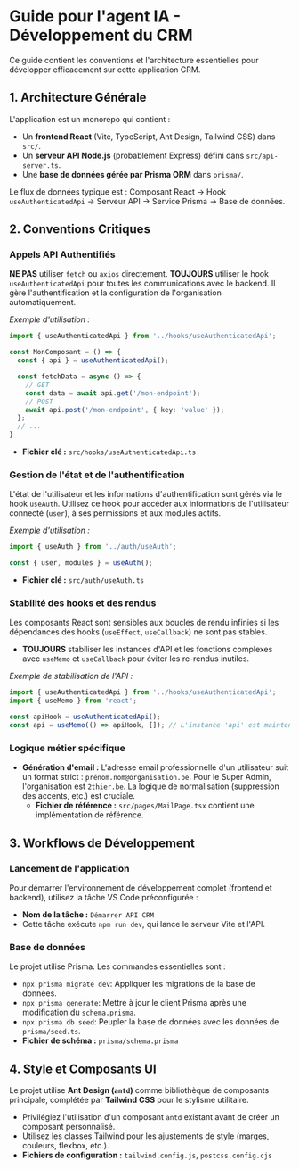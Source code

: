 # Guide pour l'agent IA - Développement du CRM

Ce guide contient les conventions et l'architecture essentielles pour développer efficacement sur cette application CRM.

## 1. Architecture Générale

L'application est un monorepo qui contient :
- Un **frontend React** (Vite, TypeScript, Ant Design, Tailwind CSS) dans `src/`.
- Un **serveur API Node.js** (probablement Express) défini dans `src/api-server.ts`.
- Une **base de données gérée par Prisma ORM** dans `prisma/`.

Le flux de données typique est : Composant React -> Hook `useAuthenticatedApi` -> Serveur API -> Service Prisma -> Base de données.

## 2. Conventions Critiques

### Appels API Authentifiés
**NE PAS** utiliser `fetch` ou `axios` directement. **TOUJOURS** utiliser le hook `useAuthenticatedApi` pour toutes les communications avec le backend. Il gère l'authentification et la configuration de l'organisation automatiquement.

*Exemple d'utilisation :*
```typescript
import { useAuthenticatedApi } from '../hooks/useAuthenticatedApi';

const MonComposant = () => {
  const { api } = useAuthenticatedApi();

  const fetchData = async () => {
    // GET
    const data = await api.get('/mon-endpoint');
    // POST
    await api.post('/mon-endpoint', { key: 'value' });
  };
  // ...
}
```
- **Fichier clé :** `src/hooks/useAuthenticatedApi.ts`

### Gestion de l'état et de l'authentification
L'état de l'utilisateur et les informations d'authentification sont gérés via le hook `useAuth`. Utilisez ce hook pour accéder aux informations de l'utilisateur connecté (`user`), à ses permissions et aux modules actifs.

*Exemple d'utilisation :*
```typescript
import { useAuth } from '../auth/useAuth';

const { user, modules } = useAuth();
```
- **Fichier clé :** `src/auth/useAuth.ts`

### Stabilité des hooks et des rendus
Les composants React sont sensibles aux boucles de rendu infinies si les dépendances des hooks (`useEffect`, `useCallback`) ne sont pas stables.
- **TOUJOURS** stabiliser les instances d'API et les fonctions complexes avec `useMemo` et `useCallback` pour éviter les re-rendus inutiles.

*Exemple de stabilisation de l'API :*
```typescript
import { useAuthenticatedApi } from '../hooks/useAuthenticatedApi';
import { useMemo } from 'react';

const apiHook = useAuthenticatedApi();
const api = useMemo(() => apiHook, []); // L'instance 'api' est maintenant stable
```

### Logique métier spécifique
- **Génération d'email :** L'adresse email professionnelle d'un utilisateur suit un format strict : `prénom.nom@organisation.be`. Pour le Super Admin, l'organisation est `2thier.be`. La logique de normalisation (suppression des accents, etc.) est cruciale.
  - **Fichier de référence :** `src/pages/MailPage.tsx` contient une implémentation de référence.

## 3. Workflows de Développement

### Lancement de l'application
Pour démarrer l'environnement de développement complet (frontend et backend), utilisez la tâche VS Code préconfigurée :
- **Nom de la tâche :** `Démarrer API CRM`
- Cette tâche exécute `npm run dev`, qui lance le serveur Vite et l'API.

### Base de données
Le projet utilise Prisma. Les commandes essentielles sont :
- `npx prisma migrate dev`: Appliquer les migrations de la base de données.
- `npx prisma generate`: Mettre à jour le client Prisma après une modification du `schema.prisma`.
- `npx prisma db seed`: Peupler la base de données avec les données de `prisma/seed.ts`.
- **Fichier de schéma :** `prisma/schema.prisma`

## 4. Style et Composants UI
Le projet utilise **Ant Design (`antd`)** comme bibliothèque de composants principale, complétée par **Tailwind CSS** pour le stylisme utilitaire.
- Privilégiez l'utilisation d'un composant `antd` existant avant de créer un composant personnalisé.
- Utilisez les classes Tailwind pour les ajustements de style (marges, couleurs, flexbox, etc.).
- **Fichiers de configuration :** `tailwind.config.js`, `postcss.config.cjs`
